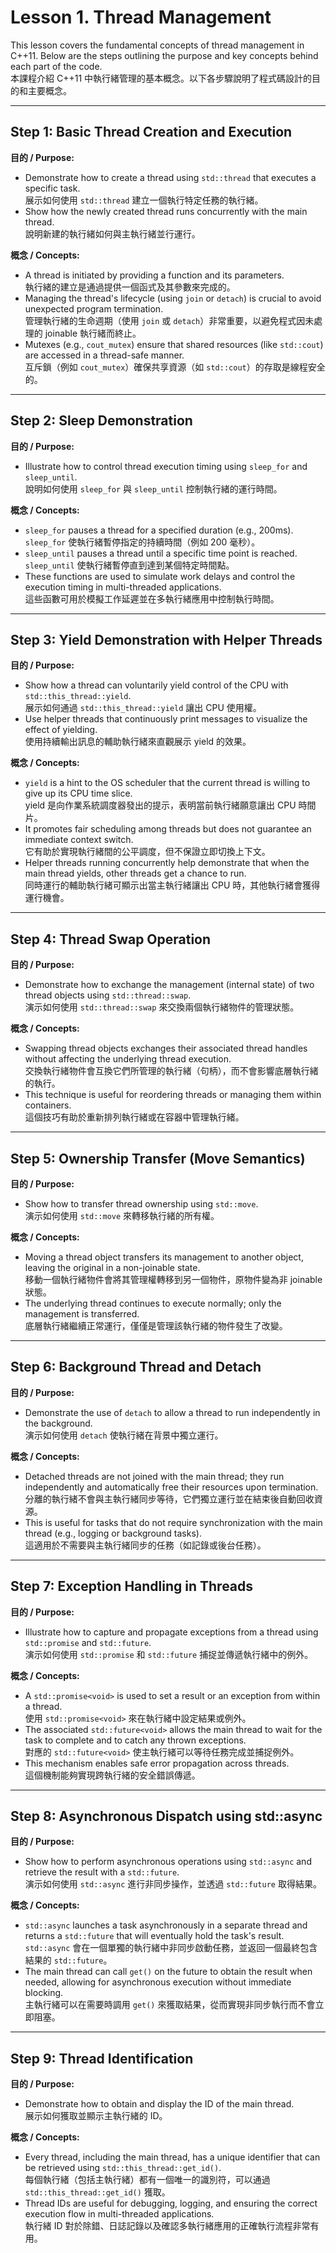 # Lesson 1. Thread Management

This lesson covers the fundamental concepts of thread management in C++11. Below are the steps outlining the purpose and key concepts behind each part of the code.  
本課程介紹 C++11 中執行緒管理的基本概念。以下各步驟說明了程式碼設計的目的和主要概念。

---

## Step 1: Basic Thread Creation and Execution  
**目的 / Purpose:**  
- Demonstrate how to create a thread using `std::thread` that executes a specific task.  
  展示如何使用 `std::thread` 建立一個執行特定任務的執行緒。  
- Show how the newly created thread runs concurrently with the main thread.  
  說明新建的執行緒如何與主執行緒並行運行。

**概念 / Concepts:**  
- A thread is initiated by providing a function and its parameters.  
  執行緒的建立是通過提供一個函式及其參數來完成的。  
- Managing the thread's lifecycle (using `join` or `detach`) is crucial to avoid unexpected program termination.  
  管理執行緒的生命週期（使用 `join` 或 `detach`）非常重要，以避免程式因未處理的 joinable 執行緒而終止。  
- Mutexes (e.g., `cout_mutex`) ensure that shared resources (like `std::cout`) are accessed in a thread-safe manner.  
  互斥鎖（例如 `cout_mutex`）確保共享資源（如 `std::cout`）的存取是線程安全的。

---

## Step 2: Sleep Demonstration  
**目的 / Purpose:**  
- Illustrate how to control thread execution timing using `sleep_for` and `sleep_until`.  
  說明如何使用 `sleep_for` 與 `sleep_until` 控制執行緒的運行時間。

**概念 / Concepts:**  
- `sleep_for` pauses a thread for a specified duration (e.g., 200ms).  
  `sleep_for` 使執行緒暫停指定的持續時間（例如 200 毫秒）。  
- `sleep_until` pauses a thread until a specific time point is reached.  
  `sleep_until` 使執行緒暫停直到達到某個特定時間點。  
- These functions are used to simulate work delays and control the execution timing in multi-threaded applications.  
  這些函數可用於模擬工作延遲並在多執行緒應用中控制執行時間。

---

## Step 3: Yield Demonstration with Helper Threads  
**目的 / Purpose:**  
- Show how a thread can voluntarily yield control of the CPU with `std::this_thread::yield`.  
  展示如何通過 `std::this_thread::yield` 讓出 CPU 使用權。  
- Use helper threads that continuously print messages to visualize the effect of yielding.  
  使用持續輸出訊息的輔助執行緒來直觀展示 yield 的效果。

**概念 / Concepts:**  
- `yield` is a hint to the OS scheduler that the current thread is willing to give up its CPU time slice.  
  yield 是向作業系統調度器發出的提示，表明當前執行緒願意讓出 CPU 時間片。  
- It promotes fair scheduling among threads but does not guarantee an immediate context switch.  
  它有助於實現執行緒間的公平調度，但不保證立即切換上下文。  
- Helper threads running concurrently help demonstrate that when the main thread yields, other threads get a chance to run.  
  同時運行的輔助執行緒可顯示出當主執行緒讓出 CPU 時，其他執行緒會獲得運行機會。

---

## Step 4: Thread Swap Operation  
**目的 / Purpose:**  
- Demonstrate how to exchange the management (internal state) of two thread objects using `std::thread::swap`.  
  演示如何使用 `std::thread::swap` 來交換兩個執行緒物件的管理狀態。

**概念 / Concepts:**  
- Swapping thread objects exchanges their associated thread handles without affecting the underlying thread execution.  
  交換執行緒物件會互換它們所管理的執行緒（句柄），而不會影響底層執行緒的執行。  
- This technique is useful for reordering threads or managing them within containers.  
  這個技巧有助於重新排列執行緒或在容器中管理執行緒。

---

## Step 5: Ownership Transfer (Move Semantics)  
**目的 / Purpose:**  
- Show how to transfer thread ownership using `std::move`.  
  演示如何使用 `std::move` 來轉移執行緒的所有權。

**概念 / Concepts:**  
- Moving a thread object transfers its management to another object, leaving the original in a non-joinable state.  
  移動一個執行緒物件會將其管理權轉移到另一個物件，原物件變為非 joinable 狀態。  
- The underlying thread continues to execute normally; only the management is transferred.  
  底層執行緒繼續正常運行，僅僅是管理該執行緒的物件發生了改變。

---

## Step 6: Background Thread and Detach  
**目的 / Purpose:**  
- Demonstrate the use of `detach` to allow a thread to run independently in the background.  
  演示如何使用 `detach` 使執行緒在背景中獨立運行。

**概念 / Concepts:**  
- Detached threads are not joined with the main thread; they run independently and automatically free their resources upon termination.  
  分離的執行緒不會與主執行緒同步等待，它們獨立運行並在結束後自動回收資源。  
- This is useful for tasks that do not require synchronization with the main thread (e.g., logging or background tasks).  
  這適用於不需要與主執行緒同步的任務（如記錄或後台任務）。

---

## Step 7: Exception Handling in Threads  
**目的 / Purpose:**  
- Illustrate how to capture and propagate exceptions from a thread using `std::promise` and `std::future`.  
  演示如何使用 `std::promise` 和 `std::future` 捕捉並傳遞執行緒中的例外。

**概念 / Concepts:**  
- A `std::promise<void>` is used to set a result or an exception from within a thread.  
  使用 `std::promise<void>` 來在執行緒中設定結果或例外。  
- The associated `std::future<void>` allows the main thread to wait for the task to complete and to catch any thrown exceptions.  
  對應的 `std::future<void>` 使主執行緒可以等待任務完成並捕捉例外。  
- This mechanism enables safe error propagation across threads.  
  這個機制能夠實現跨執行緒的安全錯誤傳遞。

---

## Step 8: Asynchronous Dispatch using std::async  
**目的 / Purpose:**  
- Show how to perform asynchronous operations using `std::async` and retrieve the result with a `std::future`.  
  演示如何使用 `std::async` 進行非同步操作，並透過 `std::future` 取得結果。

**概念 / Concepts:**  
- `std::async` launches a task asynchronously in a separate thread and returns a `std::future` that will eventually hold the task's result.  
  `std::async` 會在一個單獨的執行緒中非同步啟動任務，並返回一個最終包含結果的 `std::future`。  
- The main thread can call `get()` on the future to obtain the result when needed, allowing for asynchronous execution without immediate blocking.  
  主執行緒可以在需要時調用 `get()` 來獲取結果，從而實現非同步執行而不會立即阻塞。

---

## Step 9: Thread Identification  
**目的 / Purpose:**  
- Demonstrate how to obtain and display the ID of the main thread.  
  展示如何獲取並顯示主執行緒的 ID。

**概念 / Concepts:**  
- Every thread, including the main thread, has a unique identifier that can be retrieved using `std::this_thread::get_id()`.  
  每個執行緒（包括主執行緒）都有一個唯一的識別符，可以通過 `std::this_thread::get_id()` 獲取。  
- Thread IDs are useful for debugging, logging, and ensuring the correct execution flow in multi-threaded applications.  
  執行緒 ID 對於除錯、日誌記錄以及確認多執行緒應用的正確執行流程非常有用。

